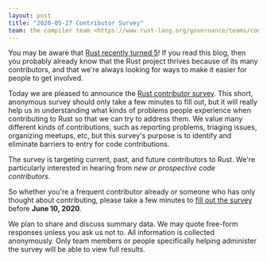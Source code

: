 ```yaml
---
layout: post
title: "2020-05-27 Contributor Survey"
team: the compiler team <https://www.rust-lang.org/governance/teams/compiler>
---
```


You may be aware that [Rust recently turned 5][five]! If you read this blog,
then you probably already know that the Rust project thrives because of its
many contributors, and that we're always looking for ways to make it easier for
people to get involved.

[five]: https://blog.rust-lang.org/2020/05/15/five-years-of-rust.html

Today we are pleased to announce the [Rust contributor survey][survey]. This
short, anonymous survey should only take a few minutes to fill out, but it will
really help us in understanding what kinds of problems people experience when
contributing to Rust so that we can try to address them. We value many
different kinds of contributions, such as reporting problems, triaging issues,
organizing meetups, etc, but this survey's purpose is to identify and eliminate
barriers to entry for code contributions.

The survey is targeting current, past, and future contributors to Rust. We're
particularly interested in hearing from *new or prospective code contributors*.

So whether you're a frequent contributor already or someone who has only
thought about contributing, please take a few minutes to [fill out the
survey][survey] before **June 10, 2020**.

[survey]: https://forms.gle/G1jKM1ppGunft6j29

We plan to share and discuss summary data. We may quote free-form responses
unless you ask us not to. All information is collected anonymously. Only team
members or people specifically helping administer the survey will be able to
view full results.
